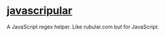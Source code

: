 [javascripular](javascripular.com)
=============

A JavaScript regex helper.  Like rubular.com but for JavaScript.
